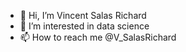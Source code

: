 - 👋 Hi, I’m Vincent Salas Richard
- 👀 I’m interested in data science
- 📫 How to reach me @V_SalasRichard

<!---
vinclab/vinclab is a ✨ special ✨ repository because its `README.md` (this file) appears on your GitHub profile.
You can click the Preview link to take a look at your changes.
--->
